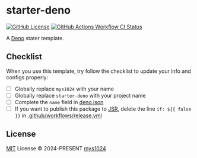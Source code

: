 # starter-deno

[![GitHub License](https://img.shields.io/github/license/mys1024/starter-deno?&style=flat-square)](./LICENSE)
[![GitHub Actions Workflow CI Status](https://img.shields.io/github/actions/workflow/status/mys1024/starter-deno/ci.yml?label=CI&&style=flat-square)](https://github.com/mys1024/starter-deno/actions/workflows/ci.yml)

A [Deno](https://deno.com/) stater template.

## Checklist

When you use this template, try follow the checklist to update your info and configs properly:

- [ ] Globally replace `mys1024` with your name
- [ ] Globally replace `starter-deno` with your project name
- [ ] Complete the `name` field in [deno.json](deno.json)
- [ ] If you want to publish this package to [JSR](https://jsr.io), delete the line `if: ${{ false }}` in [.github/workflows/release.yml](.github/workflows/release.yml)

## License

[MIT](./LICENSE) License &copy; 2024-PRESENT [mys1024](https://github.com/mys1024)
